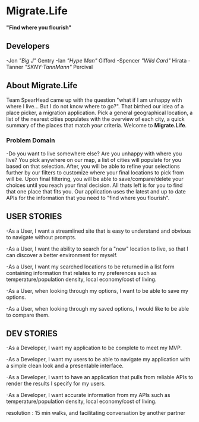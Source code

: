 # Migrate.Life #

**"Find where you flourish"**

## Developers ##

-Jon *"Big J"* Gentry
-Ian *"Hype Man"* Gifford
-Spencer *"Wild Card"* Hirata
-Tanner *"SKNY-TannMann"* Percival

## About Migrate.Life ##

Team SpearHead came up with the question "what if I am unhappy with where I live... But I do not know where to go?". That birthed our idea of a place picker, a migration application. Pick a general geographical location, a list of the nearest cities populates with the overview of each city, a quick summary of the places that match *your* criteria. Welcome to **Migrate.Life**.

### Problem Domain ###

-Do you want to live somewhere else? Are you unhappy with where you live? You pick anywhere on our map, a list of cities will populate for you based on that selection. After, you will be able to refine your selections further by our filters to customize where your final locations to pick from will be. Upon final filtering, you will be able to save/compare/delete your choices until you reach your final decision. All thats left is for you to find that one place that fits you. Our application uses the latest and up to date APIs for the information that you need to "find where you flourish".




## USER STORIES ##

-As a User, I want a streamlined site that is easy to understand and obvious to navigate without prompts.

-As a User, I want the ability to search for a "new" location to live, so that I can discover a better environment for myself.

-As a User, I want my searched locations to be returned in a list form containing information that relates to my preferences such as temperature/population density, local economy/cost of living.

-As a User, when looking through my options, I want to be able to save my options.

-As a User, when looking through my saved options, I would like to be able to compare them.

## DEV STORIES ##

-As a Developer, I want my application to be complete to meet my MVP.

-As a Developer, I want my users to be able to navigate my application with a simple clean look and a presentable interface.

-As a Developer, I want to have an application that pulls from reliable APIs to render the results I specify for my users.

-As a Developer, I want accurate information from my APIs such as temperature/population density, local economy/cost of living.


resolution : 15 min walks, and facilitating conversation by another partner  